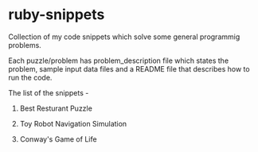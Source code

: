 ruby-snippets
=============

Collection of my code snippets which solve some general programmig problems. 

Each puzzle/problem has problem_description file which states the problem, sample input data files and a README file that describes how to run the code.

The list of the snippets - 

1. Best Resturant Puzzle

2. Toy Robot Navigation Simulation

3. Conway's Game of Life


